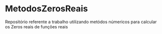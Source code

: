 # MetodosZerosReais
Repositório referente a trabalho utilizando metódos númericos para calcular os Zeros reais de funções reais
